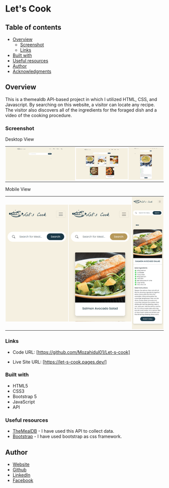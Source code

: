 # Let's Cook

## Table of contents

- [Overview](#overview)
  - [Screenshot](#screenshot)
  - [Links](#links)
- [Built with](#built-with)
- [Useful resources](#useful-resources)
- [Author](#author)
- [Acknowledgments](#acknowledgments)

## Overview

This is a themealdb API-based project in which I utilized HTML, CSS, and Javascript. By searching on this website, a visitor can locate any recipe. The visitor also discovers all of the ingredients for the foraged dish and a video of the cooking procedure.

### Screenshot

Desktop View

<div id="image-table">
    <table>
     <tr>
         <td style="padding:1px">
             <img src="images/desktop-home.png" width="400"/>
           </td>
            <td style="padding:1px">
             <img src="/images/desktop-searched.png" width="300"/>
            </td>
            <td style="padding:1px">
             <img src="/images/desktop-single-recipes.png" width="200"/>
            </td>
        </tr>
    </table>
</div>

Mobile View

<div id="image-table">
    <table>
     <tr>
         <td style="padding:1px">
             <img src="images/mobile-home.png" width="400"/>
           </td>
            <td style="padding:1px">
             <img src="/images/mobile-searched.png" width="400"/>
            </td>
            <td style="padding:1px">
             <img src="/images/mobile-single-recipes.png" width="200"/>
            </td>
        </tr>
    </table>
</div>

### Links

- Code URL: [https://github.com/Mozahidul01/Let-s-cook]

- Live Site URL: [https://let-s-cook.pages.dev/]

### Built with

- HTML5
- CSS3
- Bootstrap 5
- JavaScript
- API

### Useful resources

- [TheMealDB](https://www.themealdb.com/api.php) - I have used this API to collect data.
- [Bootstrap](https://getbootstrap.com/docs/5.2/getting-started/introduction/) - I have used bootstrap as css framework.

## Author

- [Website](https://www.mozahidul.com)
- [Github](https://github.com/mozahidul01)
- [LinkedIn](https://www.linkedin.com/in/mozahidul01/)
- [Facebook](https://facebook.com/mozahidul01)
